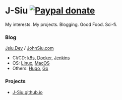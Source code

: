 # J-Siu [![Paypal donate](//www.paypalobjects.com/en_US/i/btn/btn_donate_LG.gif)](//www.paypal.com/donate/?business=HZF49NM9D35SJ&no_recurring=0&currency_code=CAD)

My interests. My projects. Blogging. Good Food. Sci-fi.

<!--more-->

### Blog

[Jsiu.Dev](//JSiu.dev/) / [JohnSiu.com](//johnsiu.com/)
- CI/CD: [k8s](//johnsiu.com/tags/kubernetes/), [Docker](//johnsiu.com/tags/docker/), [Jenkins](//johnsiu.com/tags/jenkins/)
- OS: [Linux](//johnsiu.com/tags/linux/), [MacOS](//johnsiu.com/tags/macos/)
- Others: [Hugo](//johnsiu.com/tags/hugo/), [Go](//johnsiu.com/tags/golang/)

### Projects

- [J-Siu.github.io](//J-Siu.github.io)
